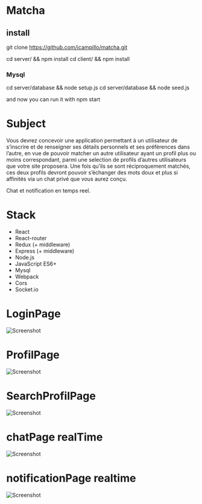# Matcha

## install

git clone https://github.com/icampillo/matcha.git

cd server/ && npm install 
cd client/ && npm install 

### Mysql

cd server/database && node setup.js
cd server/database && node seed.js

and now you can run it with npm start

# Subject 

Vous devrez concevoir une application permettant à un utilisateur de s’inscrire
et de renseigner ses détails personnels et ses préférences dans l’autre, en vue de pouvoir
matcher un autre utilisateur ayant un profil plus ou moins correspondant, parmi une
selection de profils d’autres utilisateurs que votre site proposera.
Une fois qu’ils se sont réciproquement matchés, ces deux profils devront pouvoir s’échanger des mots doux et plus si affinités via un chat privé que vous aurez conçu.

Chat et notification en temps reel.

# Stack

* React 
* React-router
* Redux (+ middleware)
* Express (+ middleware)
* Node.js
* JavaScript ES6+
* Mysql
* Webpack
* Cors
* Socket.io  

# LoginPage

![Screenshot](https://github.com/icampillo/matcha/blob/main/images/loginPage.PNG)

# ProfilPage

![Screenshot](https://github.com/icampillo/matcha/blob/main/images/Capture2.PNG)

# SearchProfilPage

![Screenshot](https://github.com/icampillo/matcha/blob/main/images/searchPage.PNG)

# chatPage realTime

![Screenshot](https://github.com/icampillo/matcha/blob/main/images/chat.PNG)

# notificationPage realtime

![Screenshot](https://github.com/icampillo/matcha/blob/main/images/notif.PNG)

